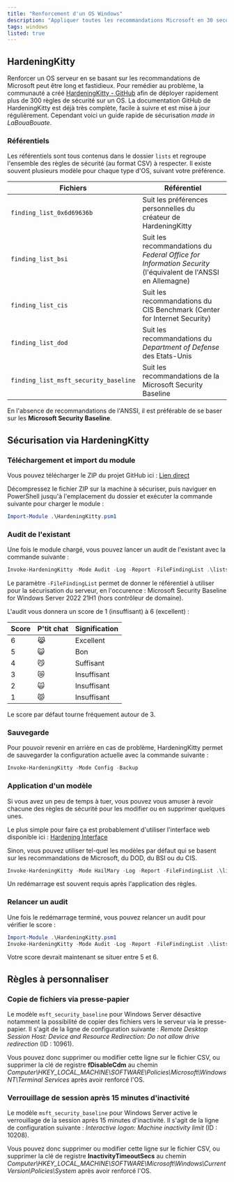 ```yaml
---
title: "Renforcement d'un OS Windows"
description: "Appliquer toutes les recommandations Microsoft en 30 secondes"
tags: windows
listed: true
---
```


## HardeningKitty

Renforcer un OS serveur en se basant sur les recommandations de Microsoft peut être long et fastidieux. Pour remédier au problème, la communauté a créé [HardeningKitty - GitHub](https://github.com/0x6d69636b/windows_hardening/tree/master) afin de déployer rapidement plus de 300 règles de sécurité sur un OS. La documentation GitHub de HardeningKitty est déjà très complète, facile à suivre et est mise à jour régulièrement. Cependant voici un guide rapide de sécurisation *made in LaBouaBouate*.

### Référentiels

Les référentiels sont tous contenus dans le dossier `lists` et regroupe l'ensemble des règles de sécurité (au format CSV) à respecter. Il existe souvent plusieurs modèle pour chaque type d'OS, suivant votre préférence.

Fichiers | Référentiel
-------- | -----------
`finding_list_0x6d69636b` | Suit les préférences personnelles du créateur de HardeningKitty
`finding_list_bsi` | Suit les recommandations du *Federal Office for Information Security* (l'équivalent de l'ANSSI en Allemagne)
`finding_list_cis` | Suit les recommandations du CIS Benchmark (Center for Internet Security)
`finding_list_dod` | Suit les recommandations du *Department of Defense* des Etats-Unis
`finding_list_msft_security_baseline` | Suit les recommandations de la Microsoft Security Baseline

En l'absence de recommandations de l'ANSSI, il est préférable de se baser sur les **Microsoft Security Baseline**.

## Sécurisation via HardeningKitty

### Téléchargement et import du module

Vous pouvez télécharger le ZIP du projet GitHub ici : [Lien direct](https://github.com/0x6d69636b/windows_hardening/archive/refs/heads/master.zip)

Décompressez le fichier ZIP sur la machine à sécuriser, puis naviguer en PowerShell jusqu'à l'emplacement du dossier et exécuter la commande suivante pour charger le module :

~~~powershell
Import-Module .\HardeningKitty.psm1
~~~

### Audit de l'existant

Une fois le module chargé, vous pouvez lancer un audit de l'existant avec la commande suivante :

~~~powershell
Invoke-HardeningKitty -Mode Audit -Log -Report -FileFindingList .\lists\finding_list_msft_security_baseline_windows_server_2022_21h2_member_machine.csv
~~~

Le paramètre `-FileFindingList` permet de donner le référentiel à utiliser pour la sécurisation du serveur, en l'occurence : Microsoft Security Baseline for Windows Server 2022 21H1 (hors contrôleur de domaine).

L'audit vous donnera un score de 1 (insuffisant) à 6 (excellent) :

Score | P'tit chat | Signification
----- | ---------- | -------------
6 | 😹 | Excellent
5 | 😺 | Bon
4 | 😼 | Suffisant
3 | 😿 | Insuffisant
2 | 🙀 | Insuffisant
1 | 😾 | Insuffisant

Le score par défaut tourne fréquement autour de 3.

### Sauvegarde

Pour pouvoir revenir en arrière en cas de problème, HardeningKitty permet de sauvegarder la configuration actuelle avec la commande suivante :

~~~powershell
Invoke-HardeningKitty -Mode Config -Backup
~~~

### Application d'un modèle

Si vous avez un peu de temps à tuer, vous pouvez vous amuser à revoir chacune des règles de sécurité pour les modifier ou en supprimer quelques unes.

Le plus simple pour faire ça est probablement d'utiliser l'interface web disponible ici : [Hardening Interface](https://phi.cryptonit.fr/policies_hardening_interface/interface/windows)

Sinon, vous pouvez utiliser tel-quel les modèles par défaut qui se basent sur les recommandations de Microsoft, du DOD, du BSI ou du CIS.

~~~powershell
Invoke-HardeningKitty -Mode HailMary -Log -Report -FileFindingList .\lists\votre-fichier-de-regles.csv
~~~

Un redémarrage est souvent requis après l'application des règles.

### Relancer un audit

Une fois le redémarrage terminé, vous pouvez relancer un audit pour vérifier le score :

~~~powershell
Import-Module .\HardeningKitty.psm1
Invoke-HardeningKitty -Mode Audit -Log -Report -FileFindingList .\lists\finding_list_msft_security_baseline_windows_server_2022_21h2_member_machine.csv
~~~

Votre score devrait maintenant se situer entre 5 et 6.

## Règles à personnaliser

### Copie de fichiers via presse-papier

Le modèle `msft_security_baseline` pour Windows Server désactive notamment la possibilité de copier des fichiers vers le serveur via le presse-papier. Il s'agit de la ligne de configuration suivante : *Remote Desktop Session Host: Device and Resource Redirection: Do not allow drive redirection* (ID : 10961).

Vous pouvez donc supprimer ou modifier cette ligne sur le fichier CSV, ou supprimer la clé de registre **fDisableCdm** au chemin *Computer\HKEY_LOCAL_MACHINE\SOFTWARE\Policies\Microsoft\Windows NT\Terminal Services* après avoir renforcé l'OS.

### Verrouillage de session après 15 minutes d'inactivité

Le modèle `msft_security_baseline` pour Windows Server active le verrouillage de la session après 15 minutes d'inactivité. Il s'agit de la ligne de configuration suivante : *Interactive logon: Machine inactivity limit* (ID : 10208).

Vous pouvez donc supprimer ou modifier cette ligne sur le fichier CSV, ou supprimer la clé de registre **InactivityTimeoutSecs** au chemin *Computer\HKEY_LOCAL_MACHINE\SOFTWARE\Microsoft\Windows\CurrentVersion\Policies\System* après avoir renforcé l'OS.
